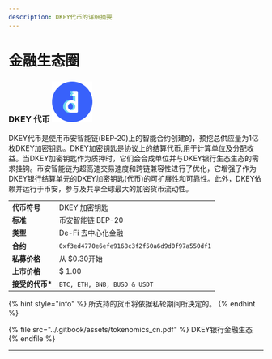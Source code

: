 ```yaml
---
description: DKEY代币的详细摘要
---
```


# 金融生态圈

### DKEY 代币 <img src="../.gitbook/assets/emoji.png" alt="" data-size="line">&#x20;

DKEY代币是使用币安智能链(BEP-20)上的智能合约创建的，预挖总供应量为1亿枚DKEY加密钥匙。DKEY加密钥匙是协议上的结算代币,用于计算单位及分配收益。当DKEY加密钥匙作为质押时，它们会合成单位并与DKEY银行生态生态的需求挂钩。币安智能链为超高速交易速度和跨链兼容性进行了优化，它增强了作为DKEY银行结算单元的DKEY加密钥匙(代币)的可扩展性和可靠性。此外，DKEY依赖并运行于币安，参与及共享全球最大的加密货币流动性。

|             |                                              |
| ----------- | -------------------------------------------- |
| **代币符号**    | DKEY 加密钥匙                                    |
| **标准**      | 币安智能链 BEP-20                                 |
| **类型**      | De-Fi 去中心化金融                                 |
| **合约**      | `0xf3ed4770e6efe9168c3f2f50a6d9d0f97a550df1` |
| **私募价格**    | 从 $0.30开始                                    |
| **上市价格**    | $ 1.00                                       |
| **接受的代币\*** | `BTC, ETH, BNB, BUSD & USDT`                 |

{% hint style="info" %}
所支持的货币将依据私轮期间所决定的。
{% endhint %}

{% file src="../.gitbook/assets/tokenomics_cn.pdf" %}
DKEY银行金融生态
{% endfile %}



****
